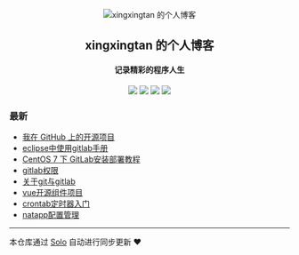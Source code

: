 <p align="center"><img alt="xingxingtan 的个人博客" src="https://static.b3log.org/images/brand/solo-32.png"></p><h2 align="center">
xingxingtan 的个人博客
</h2>

<h4 align="center">记录精彩的程序人生</h4>
<p align="center"><a title="xingxingtan 的个人博客" target="_blank" href="https://github.com/xingxingtan/solo-blog"><img src="https://img.shields.io/github/last-commit/xingxingtan/solo-blog.svg?style=flat-square&color=FF9900"></a>
<a title="GitHub repo size in bytes" target="_blank" href="https://github.com/xingxingtan/solo-blog"><img src="https://img.shields.io/github/repo-size/xingxingtan/solo-blog.svg?style=flat-square"></a>
<a title="Solo Version" target="_blank" href="https://github.com/b3log/solo/releases"><img src="https://img.shields.io/badge/solo-3.6.5-f1e05a.svg?style=flat-square&color=blueviolet"></a>
<a title="Hits" target="_blank" href="https://github.com/b3log/hits"><img src="https://hits.b3log.org/xingxingtan/solo-blog.svg"></a></p>

### 最新

* [我在 GitHub 上的开源项目](http://star.nat200.top/my-github-repos)
* [eclipse中使用gitlab手册](http://star.nat200.top/articles/2019/09/30/1569809395055.html)
* [CentOS 7 下 GitLab安装部署教程](http://star.nat200.top/articles/2019/09/29/1569752379012.html)
* [gitlab权限](http://star.nat200.top/articles/2019/09/29/1569731002017.html)
* [关于git与gitlab](http://star.nat200.top/articles/2019/09/29/1569727069964.html)
* [vue开源组件项目](http://star.nat200.top/articles/2019/09/27/1569556482700.html)
* [crontab定时器入门](http://star.nat200.top/articles/2019/09/27/1569554604475.html)
* [natapp配置管理](http://star.nat200.top/articles/2019/09/26/1569500658682.html)



---

本仓库通过 [Solo](https://github.com/b3log/solo) 自动进行同步更新 ❤️ 